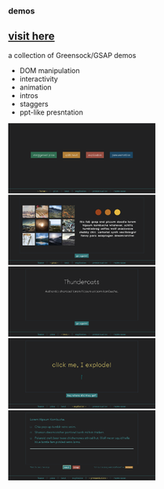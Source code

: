 ### demos

## [visit here](https://gsap-demos.vercel.app/)

a collection of Greensock/GSAP demos 
- DOM manipulation 
- interactivity
- animation
- intros
- staggers
- ppt-like presntation

<img src="./shots/home.png" width="300">

<img src="./shots/stagger.png" width="300">

<img src="./shots/text.png" width="300">

<img src="./shots/explosion.png" width="300">

<img src="./shots/pres.png" width="300">
